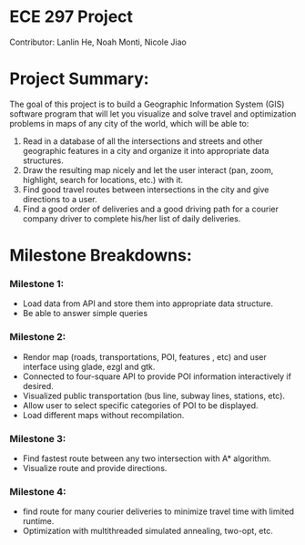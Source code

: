 # ECE 297 Project

Contributor: Lanlin He, Noah Monti, Nicole Jiao

# Project Summary:
The goal of this project is to build a Geographic Information System (GIS) software program that will let you
visualize and solve travel and optimization problems in maps of any city of the world, which will be able to:

1. Read in a database of all the intersections and streets and other geographic features in a city
and organize it into appropriate data structures.
2. Draw the resulting map nicely and let the user interact (pan, zoom, highlight, search for
locations, etc.) with it.
3. Find good travel routes between intersections in the city and give directions to a user.
4. Find a good order of deliveries and a good driving path for a courier company driver to complete
his/her list of daily deliveries.


# Milestone Breakdowns:

 ### Milestone 1: 
 - Load data from API and store them into appropriate data structure.
 - Be able to answer simple queries 

 ### Milestone 2:
 - Rendor map (roads, transportations, POI, features , etc) and user interface using glade, ezgl and gtk.
 - Connected to four-square API to provide POI information interactively if desired.
 - Visualized public transportation (bus line, subway lines, stations, etc).
 - Allow user to select specific categories of POI to be displayed. 
 - Load different maps without recompilation.
  
### Milestone 3:
  - Find fastest route between any two intersection with A* algorithm.
  - Visualize route and provide directions.

### Milestone 4:
  - find route for many courier deliveries to minimize travel time with limited runtime.
  - Optimization with multithreaded simulated annealing, two-opt, etc.
 
 
